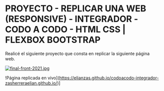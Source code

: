 # PROYECTO - REPLICAR UNA WEB (RESPONSIVE) - INTEGRADOR -CODO A CODO - HTML CSS | FLEXBOX  BOOTSTRAP

Realicé el siguiente proyecto que consta en replicar la siguiente página web. 

[![final-front-2021.jpg](https://i.postimg.cc/vmWbk6tB/final-front-2021.jpg)](https://postimg.cc/4KNDhyMk)

!Página replicada en vivo](https://elianzas.github.io/codoacodo-integrador-zasherreraelian.github.io/)]
